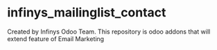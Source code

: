 # infinys_mailinglist_contact
Created by Infinys Odoo Team. This repository is odoo addons that will extend feature of Email Marketing 
